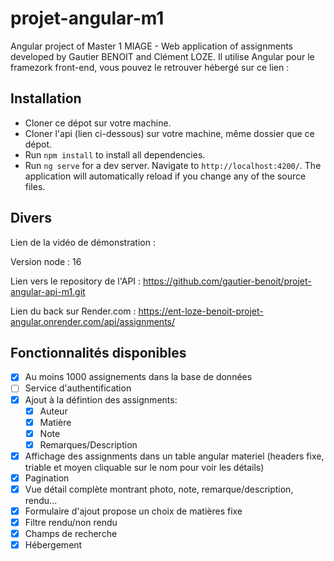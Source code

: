 # projet-angular-m1

Angular project of Master 1 MIAGE - Web application of assignments developed by Gautier BENOIT and Clément LOZE. Il utilise Angular pour le framezork front-end, vous pouvez le retrouver hébergé sur ce lien :

## Installation

- Cloner ce dépot sur votre machine.
- Cloner l'api (lien ci-dessous) sur votre machine, même dossier que ce dépot.
- Run `npm install` to install all dependencies.
- Run `ng serve` for a dev server. Navigate to `http://localhost:4200/`. The application will automatically reload if you change any of the source files.

## Divers

Lien de la vidéo de démonstration :

Version node : 16

Lien vers le repository de l'API : https://github.com/gautier-benoit/projet-angular-api-m1.git

Lien du back sur Render.com : https://ent-loze-benoit-projet-angular.onrender.com/api/assignments/

## Fonctionnalités disponibles

- [x] Au moins 1000 assignements dans la base de données
- [ ] Service d'authentification
- [x] Ajout à la défintion des assignments:
  - [x] Auteur
  - [x] Matière
  - [x] Note
  - [x] Remarques/Description
- [x] Affichage des assignments dans un table angular materiel (headers fixe, triable et moyen cliquable sur le nom pour voir les détails)
- [x] Pagination
- [x] Vue détail complète montrant photo, note, remarque/description, rendu...
- [x] Formulaire d'ajout propose un choix de matières fixe
- [x] Filtre rendu/non rendu
- [x] Champs de recherche
- [x] Hébergement
